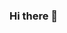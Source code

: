 ### Hi there 👋

<!--
**lucascostadealmeida/lucascostadealmeida** is a ✨ _special_ ✨ repository because its `README.md` (this file) appears on your GitHub profile.

Here are some ideas to get you started:

- 🔭 I’m currently working on ...
- 🌱 I’m currently learning ...
- 👯 I’m looking to collaborate on ...
- 🤔 I’m looking for help with ...
- 💬 Ask me about ...
- 📫 How to reach me: [linkedin.com/in/lucas-costa-de-almeida-4606b81b6] (linkedin.com/in/lucas-costa-de-almeida-4606b81b6) and [lucascostadealmeida007@gmail.com] (lucascostadealmeida007@gmail.com)
- 😄 Pronouns: ...
- ⚡ Fun fact: ...
-->
